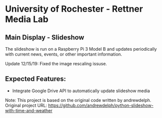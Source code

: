 # University of Rochester - Rettner Media Lab

## Main Display - Slideshow 

The slideshow is run on a Raspberry Pi 3 Model B and updates periodically with current news, events, or other important information. 

Update 12/15/19: Fixed the image rescaling issuse.

## Expected Features: 

- Integrate Google Drive API to automatically update slideshow media
 


Note: This project is based on the original code written by andrewdelph. Original project URL: https://github.com/andrewdelph/python-slideshow-with-time-and-weather

